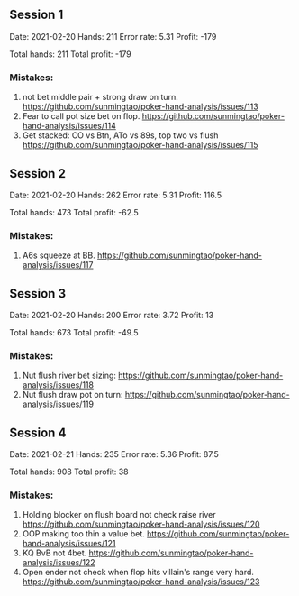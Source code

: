 ## Session 1
Date: 2021-02-20
Hands: 211
Error rate: 5.31
Profit: -179

Total hands: 211
Total profit: -179

### Mistakes:

1. not bet middle pair + strong draw on turn. https://github.com/sunmingtao/poker-hand-analysis/issues/113
2. Fear to call pot size bet on flop. https://github.com/sunmingtao/poker-hand-analysis/issues/114
3. Get stacked: CO vs Btn, ATo vs 89s,  top two vs flush https://github.com/sunmingtao/poker-hand-analysis/issues/115

## Session 2
Date: 2021-02-20
Hands: 262
Error rate: 5.31
Profit: 116.5

Total hands: 473
Total profit: -62.5

### Mistakes:
1. A6s squeeze at BB.  https://github.com/sunmingtao/poker-hand-analysis/issues/117

## Session 3
Date: 2021-02-20
Hands: 200
Error rate: 3.72
Profit: 13

Total hands: 673
Total profit: -49.5

### Mistakes:
1. Nut flush river bet sizing: https://github.com/sunmingtao/poker-hand-analysis/issues/118
2. Nut flush draw pot on turn: https://github.com/sunmingtao/poker-hand-analysis/issues/119

## Session 4
Date: 2021-02-21
Hands: 235
Error rate: 5.36
Profit: 87.5

Total hands: 908
Total profit: 38

### Mistakes:
1. Holding blocker on flush board not check raise river https://github.com/sunmingtao/poker-hand-analysis/issues/120
2. OOP making too thin a value bet. https://github.com/sunmingtao/poker-hand-analysis/issues/121
3. KQ BvB not 4bet. https://github.com/sunmingtao/poker-hand-analysis/issues/122
4. Open ender not check when flop hits villain's range very hard. https://github.com/sunmingtao/poker-hand-analysis/issues/123
